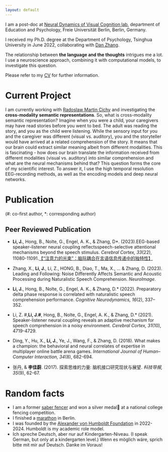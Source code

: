 ```yaml
---
layout: default
---
```


I am a post-doc at [Neural Dynamics of Visual Cognition lab](https://www.ewi-psy.fu-berlin.de/en/psychologie/arbeitsbereiche/neural_dyn_of_vis_cog/team_v2/index.html), department of Education and Psychology, Freie Universität Berlin, Berlin, Germany. 

I received my Ph.D. degree at the Department of Psychology, Tsinghua University in June 2022, collaborating with [Dan Zhang](https://www.psych.tsinghua.edu.cn/info/1180/1431.htm). 

The relationship between **the language and the thoughts** intrigues me a lot. I use a neuroscience approach, combining it with computational models, to investigate this question.

Please refer to my [CV](https://drive.google.com/file/d/1-m1QF31a6WVuQWD3239k4yRbahOOMG2a/view?usp=sharing) for further information.



# Current Project

I am currently working with [Radoslaw Martin Cichy](http://userpage.fu-berlin.de/rmcichy/) and investigating the **cross-modality semantic representations**.
So, what is cross-modality semantic representation? Imagine when you were a child, your caregivers may have read stories before you went to bed. The adult was reading the story, and you as the child were listening. While the sensory input for you and the caregiver was different (visual vs. auditory), you and the storyteller would have arrived at a related comprehension of the story. It means that our brain could extract similar meaning albeit from different modalities. This is fascinating - how does our brain translate the information received from different modalities (visual vs. auditory) into similar comprehension and what are the neural mechanisms behind that? This question forms the core of my scientific interest. To answer it, I use the high temporal resolution EEG-recording methods, as well as the encoding models and deep neural networks.


# Publication

(#: co-first author, *: corresponding author)


## Peer Reviewed Publication

- **Li, J.**, Hong, B., Nolte, G., Engel, A. K., & Zhang, D*. (2023).EEG-based speaker–listener neural coupling reflectsspeech-selective attentional mechanisms beyond the speech stimulus. _Cerebral Cortex, 33_(22), 11080-11091.[【“注意力的光束”：脑际耦合在言语信息传递中的独特性】](https://mp.weixin.qq.com/s/rrzWIiDBWHkjw3qZ-xhEKA)

- Zhang, X., **Li, J.**, Li, Z., HONG, B., Diao, T., Ma, X., ... & Zhang, D. (2023). Leading and Following: Noise Differently Affects Semantic and Acoustic Processing during Naturalistic Speech Comprehension. _NeuroImage_.

- **Li, J.**, Hong, B., Nolte, G., Engel, A. K., & Zhang, D.* (2022). Preparatory delta phase response is correlated with naturalistic speech comprehension performance. _Cognitive Neurodynamics, 16_(2), 337–352. 

- Li, Z. #,**Li, J.#**, Hong, B., Nolte, G., Engel, A. K., & Zhang, D.* (2021). Speaker-listener neural coupling reveals an adaptive mechanism for speech comprehension in a noisy environment. _Cerebral Cortex, 31_(10), 4719-4729.

- Ding, Y., Hu, X., **Li, J.**, Ye, J., Wang, F., & Zhang, D. (2018). What makes a champion: the behavioral and neural correlates of expertise in multiplayer online battle arena games. _International Journal of Human–Computer Interaction, 34_(8), 682-694.

- 张丹, & **李佳蔚**. (2017). 探索思维的力量: 脑机接口研究现状与展望. _科技导报, 35_(9), 62-67.

# Random facts
- I am a former [saber fencer](https://mp.weixin.qq.com/s/TAolUNDpR2LE_un9fbIR6A) and won a silver medal🥈 at a national college fencing competition. 
- I finished a [marathon](https://drive.google.com/file/d/1BRhB9eklMcUYgxfX7iCYtxW7Gry1xfFr/view?usp=sharing) in Berlin.
- I was founded by the [Alexander von Humboldt Foundation](https://www.humboldt-foundation.de/en/) in 2022-2024. Humboldt is my academic role model.
- Ich spreche Deutsch, aber nur auf Kindergarten-Niveau. (I speak German, but only at a kindergarten level.) Wenn es möglich wäre, sprich bitte mit mir auf Deutsch. Danke im Voraus!

